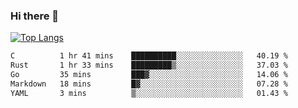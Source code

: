 ### Hi there 👋

<!--
**3Xpl0it3r/3Xpl0it3r** is a ✨ _special_ ✨ repository because its `README.md` (this file) appears on your GitHub profile.

Here are some ideas to get you started:

- 🔭 I’m currently working on ...
- 🌱 I’m currently learning ...
- 👯 I’m looking to collaborate on ...
- 🤔 I’m looking for help with ...
- 💬 Ask me about ...
- 📫 How to reach me: ...
- 😄 Pronouns: ...
- ⚡ Fun fact: ...
-->


[![Top Langs](https://github-readme-stats.vercel.app/api/top-langs/?username=3Xpl0it3r&layout=compact)](https://github.com/3Xpl0it3r/3Xpl0it3r)

<!--START_SECTION:waka-->

```txt
C          1 hr 41 mins    ██████████░░░░░░░░░░░░░░░   40.19 %
Rust       1 hr 33 mins    █████████▒░░░░░░░░░░░░░░░   37.03 %
Go         35 mins         ███▓░░░░░░░░░░░░░░░░░░░░░   14.06 %
Markdown   18 mins         █▓░░░░░░░░░░░░░░░░░░░░░░░   07.28 %
YAML       3 mins          ▒░░░░░░░░░░░░░░░░░░░░░░░░   01.43 %
```

<!--END_SECTION:waka-->

